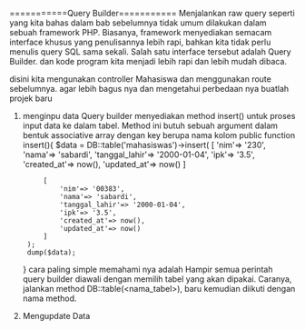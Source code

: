 ===========Query Builder===========
Menjalankan raw query seperti yang kita bahas dalam bab sebelumnya tidak umum dilakukan
dalam sebuah framework PHP. Biasanya, framework menyediakan semacam interface khusus
yang penulisannya lebih rapi, bahkan kita tidak perlu menulis query SQL sama sekali. Salah
satu interface tersebut adalah Query Builder. dan kode program kita menjadi lebih rapi dan lebih mudah dibaca. 


disini kita mengunakan controller 
Mahasiswa dan menggunakan route sebelumnya.
agar lebih bagus nya dan mengetahui perbedaan nya buatlah projek baru


1. menginpu data
Query builder menyediakan method insert() untuk proses input data ke dalam tabel. Method
ini butuh sebuah argument dalam bentuk associative array dengan key berupa nama kolom
public function insert(){
        $data = DB::table('mahasiswas')->insert(
            [
                'nim'=> '230',
                'nama'=> 'sabardi',
                'tanggal_lahir'=> '2000-01-04',
                'ipk'=> '3.5',
                'created_at'=> now(),
                'updated_at'=> now()
            ]
            
            [
                'nim'=> '00383',
                'nama'=> 'sabardi',
                'tanggal_lahir'=> '2000-01-04',
                'ipk'=> '3.5',
                'created_at'=> now(),
                'updated_at'=> now()
            ]
        );
        dump($data);
    }
cara paling simple memahami nya adalah 
Hampir semua perintah query builder diawali dengan memilih tabel yang akan dipakai.
Caranya, jalankan method DB::table(<nama_tabel>), baru kemudian diikuti dengan nama
method.

2. Mengupdate Data
